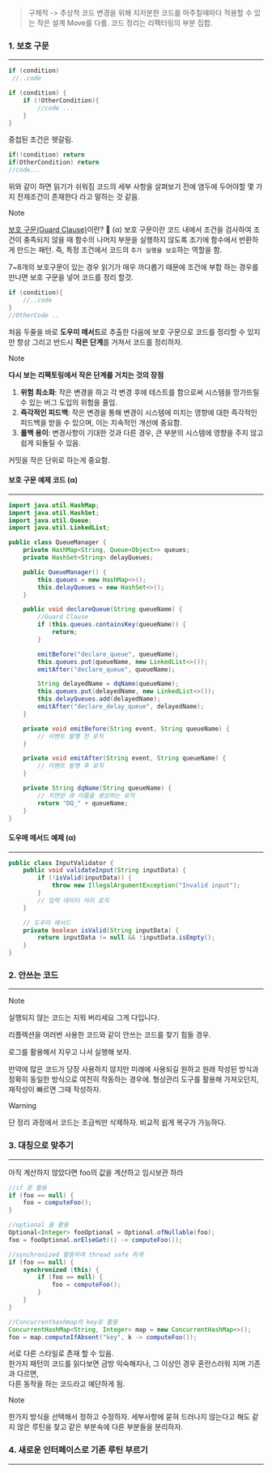 
> 구체적 -> 추상적
> 코드 변경을 위해 지저분한 코드를 마주칠때마다 적용할 수 있는 작은 설계 Move를 다룸.
> 코드 정리는 리팩터링의 부분 집합.

### 1. 보호 구문
---

```java
if (condition)
 //..code
```


```java
if (condition) {
	if (!OtherCondition){
		//code ...	
	}
}
```

중첩된 조건은 헷갈림.

```java
if(!condition) return
if(OtherCondition) return 
//code...
```

위와 같이 하면 읽기가 쉬워짐
코드의 세부 사항을 살펴보기 전에 염두에 두어야할 몇 가지 전제조건이 존재한다 라고 말하는 것 같음.

>[!Note]
>[보호 구문(Guard Clause)](https://refactoring.com/catalog/replaceNestedConditionalWithGuardClauses.html)이란? 🤔 (α)
>보호 구문이란 코드 내에서 조건을 검사하여 조건이 충족되지 않을 때 함수의 나머지 부분을 실행하지 않도록 조기에 함수에서 반환하게 만드는 패턴. 
>즉, 특정 조건에서 코드의 `추가 실행을 보호`하는 역할을 함.

7~8개의 보호구문이 있는 경우 읽기가 매우 까다롭기 때문에 조건에 부합 하는 경우를 만나면 보호 구문을 넣어 코드를 정리 할것.

```java
if (condition){
	//..code
}
//OtherCode ..
```

처음 두줄을 바로 **도우미 메서드**로 추출한 다음에 보호 구문으로 코드를 정리할 수 있지만
항상 그리고 반드시 **작은 단계**를 거쳐서 코드를 정리하자.

>[!Note]
>**다시 보는 리팩토링에서 작은 단계를 거치는 것의 장점**
>1. **위험 최소화**: 작은 변경을 하고 각 변경 후에 테스트를 함으로써 시스템을 망가뜨릴 수 있는 버그 도입의 위험을 줄임.
>2. **즉각적인 피드백**: 작은 변경을 통해 변경이 시스템에 미치는 영향에 대한 즉각적인 피드백을 받을 수 있으며, 이는 지속적인 개선에 중요함.
>3. **롤백 용이**: 변경사항이 기대한 것과 다른 경우, 큰 부분의 시스템에 영향을 주지 않고 쉽게 되돌릴 수 있음.
>
>커밋을 작은 단위로 하는게 중요함.
#### 보호 구문 예제 코드 (α)
---
```java
import java.util.HashMap;
import java.util.HashSet;
import java.util.Queue;
import java.util.LinkedList;

public class QueueManager {
    private HashMap<String, Queue<Object>> queues;
    private HashSet<String> delayQueues;

    public QueueManager() {
        this.queues = new HashMap<>();
        this.delayQueues = new HashSet<>();
    }

    public void declareQueue(String queueName) {
		//Guard Clause
        if (this.queues.containsKey(queueName)) {
            return;
        }

        emitBefore("declare_queue", queueName);
        this.queues.put(queueName, new LinkedList<>());
        emitAfter("declare_queue", queueName);

        String delayedName = dqName(queueName);
        this.queues.put(delayedName, new LinkedList<>());
        this.delayQueues.add(delayedName);
        emitAfter("declare_delay_queue", delayedName);
    }

    private void emitBefore(String event, String queueName) {
        // 이벤트 발행 전 로직
    }

    private void emitAfter(String event, String queueName) {
        // 이벤트 발행 후 로직
    }

    private String dqName(String queueName) {
        // 지연된 큐 이름을 생성하는 로직
        return "DQ_" + queueName;
    }
}

```

#### 도우메 메서드 예제 (α)
---

```java
public class InputValidator {
    public void validateInput(String inputData) {
        if (!isValid(inputData)) {
            throw new IllegalArgumentException("Invalid input");
        }
        // 입력 데이터 처리 로직
    }

	// 도우미 메서드
    private boolean isValid(String inputData) {
        return inputData != null && !inputData.isEmpty();
    }
}
```
### 2. 안쓰는 코드
---

>[!Note]
>실행되지 않는 코드는 지워 버리세요 그게 다입니다.

리플렉션을 여러번 사용한 코드와 같이 안쓰는 코드를 찾기 힘들 경우.

로그를 활용해서 지우고 나서 실행해 보자.

만약에
많은 코드가 당장 사용하지 않지만 미래에 사용되길 원하고 원래 작성된 방식과 정확히 동일한 방식으로 여전히 작동하는 경우에.
형상관리 도구를 활용해 가져오던지, 재작성이 빠르면 그때 작성하자.

>[!warning]
>단 정리 과정에서 코드는 조금씩만 삭제하자.
>비교적 쉽게 복구가 가능하다.

### 3. 대칭으로 맞추기
---

아직 계산하지 않았다면 foo의 값을 계산하고 임시보관 하라

```java
//if 문 활용
if (foo == null) {
    foo = computeFoo();
}

//optional 을 활용
Optional<Integer> fooOptional = Optional.ofNullable(foo);
foo = fooOptional.orElseGet(() -> computeFoo());

//synchronized 활용하여 thread safe 하게
if (foo == null) {
    synchronized (this) {
        if (foo == null) {
            foo = computeFoo();
        }
    }
}

//Concurrenthashmap의 key로 활용
ConcurrentHashMap<String, Integer> map = new ConcurrentHashMap<>();
foo = map.computeIfAbsent("key", k -> computeFoo());

```

서로 다른 스타일로 존재 할 수 있음. \
한가지 패턴의 코드를 읽다보면 금방 익숙해지나, 그 이상인 경우 혼란스러워 지며 기존과 다르면, \
다른 동작을 하는 코드라고 예단하게 됨.

>[!Note]
>한가지 방식을 선택해서 정하고 수정하자.
>세부사항에 묻혀 드러나지 않는다고 해도 같지 않은 루틴을 찾고 같은 부분속에 다른 부분들을 분리하자.

### 4. 새로운 인터페이스로 기존 루틴 부르기
---
